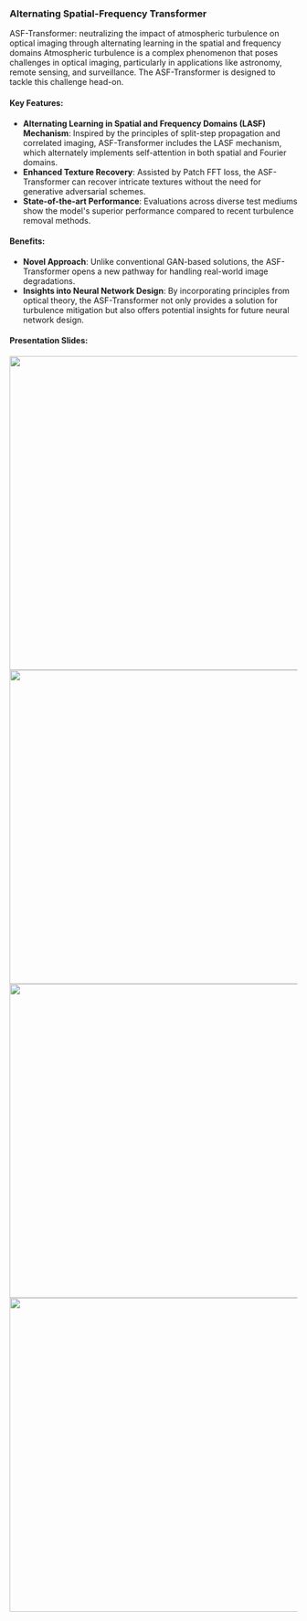 ### Alternating Spatial-Frequency Transformer
ASF-Transformer: neutralizing the impact of atmospheric turbulence on optical imaging through alternating learning in the spatial and frequency domains
Atmospheric turbulence is a complex phenomenon that poses challenges in optical imaging, particularly in applications like astronomy, remote sensing, and surveillance. The ASF-Transformer is designed to tackle this challenge head-on.

#### Key Features:
- **Alternating Learning in Spatial and Frequency Domains (LASF) Mechanism**: Inspired by the principles of split-step propagation and correlated imaging, ASF-Transformer includes the LASF mechanism, which alternately implements self-attention in both spatial and Fourier domains.
- **Enhanced Texture Recovery**: Assisted by Patch FFT loss, the ASF-Transformer can recover intricate textures without the need for generative adversarial schemes.
- **State-of-the-art Performance**: Evaluations across diverse test mediums show the model's superior performance compared to recent turbulence removal methods.

#### Benefits:
- **Novel Approach**: Unlike conventional GAN-based solutions, the ASF-Transformer opens a new pathway for handling real-world image degradations.
- **Insights into Neural Network Design**: By incorporating principles from optical theory, the ASF-Transformer not only provides a solution for turbulence mitigation but also offers potential insights for future neural network design.

#### Presentation Slides:

<img src="https://github.com/naturezhanghn/ASFTransformer/assets/71700470/fde7a6a0-58e7-4fe1-bb5d-7b7cb1199818" width="550">  
<br>
<img src="https://github.com/naturezhanghn/ASFTransformer/assets/71700470/f33fbc94-ab68-4b6d-b1d1-da3aafb0452d" width="550">   
<br>
<img src="https://github.com/naturezhanghn/ASFTransformer/assets/71700470/d7d1bcef-bfe3-49ef-9dd9-16dcaa77c6d6" width="550">   
<br>
<img src="https://github.com/naturezhanghn/ASFTransformer/assets/71700470/0f1891fa-0739-467f-8fc7-2846cc60bd2a" width="550">  
